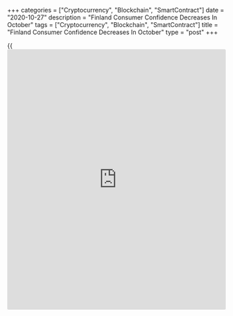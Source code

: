 +++
categories = ["Cryptocurrency", "Blockchain", "SmartContract"]
date = "2020-10-27"
description = "Finland Consumer Confidence Decreases In October"
tags = ["Cryptocurrency", "Blockchain", "SmartContract"]
title = "Finland Consumer Confidence Decreases In October"
type = "post"
+++

{{<iframe id="large-banner" src="https://www.bounty.group/#slide=7.0" width="100%" height="600" scrolling="no" style="border: 0px solid rgb(216, 221, 230); border-radius: 3px;">}}

Finland's consumer confidence decreased in October, data from Statistics
Finland showed on Tuesday.

The consumer sentiment index fell to -6.9 in October from -5.9 in
September.

Of the four components of the confidence index, those reflecting the
view on consumers' own [economy][1] at present and spending money on
durable goods improved in October.

Consumers' expectation on their own economy in 12 months remained
slightly unchanged, while their expectation on Finland's economy in the
near future weakened.

The data was collected from 1,181 persons resident in Finland between
October 1 and 19.

For comments and feedback [contact](https://www.playgroundfx.com/contact/): editorial@rtt[news](https://www.letsplayfx.com/blog/forex-news-website/).com

[Economic News][1]

 **What parts of the world are seeing the best (and worst) economic
performances lately? Click[here][2] to check out our [Econ Scorecard][2]
and find out! See up-to-the-moment [ranking](https://www.playgroundfx.com/blog/crypto-exchange-ranking/)s for the best and worst
performers in [GDP][2], [unemployment rate][3], [inflation][4] and much
more.**

   1. www.rtt[news](https://www.letsplayfx.com/blog/forex-news-website/).com/Content/EconomicNews.aspx
   2. www.rtt[news](https://www.letsplayfx.com/blog/forex-news-website/).com/economic-scorecard/world-rank/GDP/highest-performance.aspx
   3. www.rtt[news](https://www.letsplayfx.com/blog/forex-news-website/).com/economic-scorecard/world-rank/unemployment-rate/lowest-performance.aspx
   4. www.rtt[news](https://www.letsplayfx.com/blog/forex-news-website/).com/economic-scorecard/world-rank/CPI/highest-performance.aspx